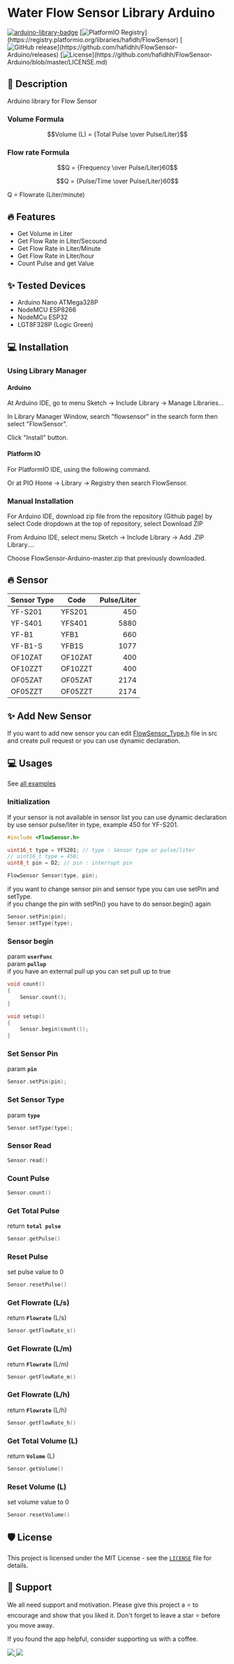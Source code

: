 # Water Flow Sensor Library Arduino
[![arduino-library-badge](https://www.ardu-badge.com/badge/FlowSensor.svg)](https://www.ardu-badge.com/FlowSensor?)
[![PlatformIO Registry](https://badges.registry.platformio.org/packages/hafidh/library/FlowSensor.svg?)](https://registry.platformio.org/libraries/hafidh/FlowSensor)
[![GitHub release](https://img.shields.io/github/release/hafidhh/FlowSensor-Arduino.svg?)](https://github.com/hafidhh/FlowSensor-Arduino/releases)
[![License](https://img.shields.io/github/license/hafidhh/FlowSensor-Arduino.svg?)](https://github.com/hafidhh/FlowSensor-Arduino/blob/master/LICENSE.md)

## 🚀 Description   
Arduino library for Flow Sensor

### Volume Formula   
```math
Volume (L) = {Total Pulse \over Pulse/Liter}
```

### Flow rate Formula   
```math
Q = {Frequency \over Pulse/Liter}60
```
```math
Q = {Pulse/Time \over Pulse/Liter}60
```
Q = Flowrate (Liter/minute)   

## 🔥 Features
* Get Volume in Liter
* Get Flow Rate in Liter/Secound
* Get Flow Rate in Liter/Minute
* Get Flow Rate in Liter/hour
* Count Pulse and get Value

## ✨ Tested Devices
* Arduino Nano ATMega328P
* NodeMCU ESP8266
* NodeMCu ESP32
* LGT8F328P (Logic Green)

## 💻 Installation
### Using Library Manager
#### Arduino
At Arduino IDE, go to menu Sketch -> Include Library -> Manage Libraries...

In Library Manager Window, search "flowsensor" in the search form then select "FlowSensor".

Click "Install" button.  

#### Platform IO
For PlatformIO IDE, using the following command.

Or at PIO Home -> Library -> Registry then search FlowSensor.

### Manual Installation
For Arduino IDE, download zip file from the repository (Github page) by select Code dropdown at the top of repository, select Download ZIP

From Arduino IDE, select menu Sketch -> Include Library -> Add .ZIP Library....

Choose FlowSensor-Arduino-master.zip that previously downloaded.

## 🔥 Sensor
|  Sensor Type  |  Code   | Pulse/Liter |
| ------------- | ------- | ----------: |
| YF-S201       | YFS201  |         450 |
| YF-S401       | YFS401  |        5880 |
| YF-B1         | YFB1    |         660 |
| YF-B1-S       | YFB1S   |        1077 |
| OF10ZAT       | OF10ZAT |         400 |
| OF10ZZT       | OF10ZZT |         400 |
| OF05ZAT       | OF05ZAT |        2174 |
| OF05ZZT       | OF05ZZT |        2174 |

## ✨ Add New Sensor
If you want to add new sensor you can edit [FlowSensor_Type.h](https://github.com/hafidhh/FlowSensor-Arduino/blob/master/src/FlowSensor_Type.h) file in src and create pull request or you can use dynamic declaration.

## 💻 Usages
See [all examples](https://github.com/hafidhh/FlowSensor-Arduino/blob/master/examples)

### Initialization
If your sensor is not available in sensor list you can use dynamic declaration by use sensor pulse/liter in type, example 450 for YF-S201.

```cpp
#include <FlowSensor.h>

uint16_t type = YFS201; // type : Sensor type or pulse/liter
// uint16_t type = 450;
uint8_t pin = D2; // pin : interrupt pin

FlowSensor Sensor(type, pin);
```

if you want to change sensor pin and sensor type you can use setPin and setType.  
if you change the pin with setPin() you have to do sensor.begin() again

```cpp
Sensor.setPin(pin);
Sensor.setType(type);
```


### Sensor begin
param **`userFunc`**  
param **`pullup`**  
if you have an external pull up you can set pull up to true
```cpp
void count()
{
    Sensor.count();
}

void setup()
{
    Sensor.begin(count());
}
```

### Set Sensor Pin
param **`pin`**
```cpp
Sensor.setPin(pin);
```

### Set Sensor Type
param **`type`**
```cpp
Sensor.setType(type);
```

### Sensor Read
```cpp
Sensor.read()
```

### Count Pulse
```cpp
Sensor.count()
```

### Get Total Pulse
return **`total pulse`**
```cpp
Sensor.getPulse()
```

### Reset Pulse
set pulse value to 0
```cpp
Sensor.resetPulse()
```

### Get Flowrate (L/s)
return **`Flowrate`** (L/s)
```cpp
Sensor.getFlowRate_s()
```

### Get Flowrate (L/m)
return **`Flowrate`** (L/m)
```cpp
Sensor.getFlowRate_m() 
```

### Get Flowrate (L/h)
return **`Flowrate`** (L/h)
```cpp
Sensor.getFlowRate_h() 
```

### Get Total Volume (L)
return **`Volume`** (L)
```cpp
Sensor.getVolume()
```  

### Reset Volume (L)
set volume value to 0
```cpp
Sensor.resetVolume()
```  

## 🛡️ License
This project is licensed under the MIT License - see the [`LICENSE`](LICENSE.md) file for details.

## 🙏 Support
We all need support and motivation. Please give this project a ⭐️ to encourage and show that you liked it. Don't forget to leave a star ⭐️ before you move away.

If you found the app helpful, consider supporting us with a coffee.

<a href="https://github.com/sponsors/hafidhh">
    <img src="https://img.shields.io/badge/sponsor-30363D?style=for-the-badge&logo=GitHub-Sponsors&logoColor=#EA4AAA">
</a>
<a href="https://www.buymeacoffee.com/hafidh">
    <img src="https://img.shields.io/badge/Buy%20Me%20a%20Coffee-ffdd00?style=for-the-badge&logo=buy-me-a-coffee&logoColor=black">
</a>
